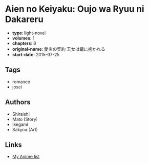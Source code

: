 # Aien no Keiyaku: Oujo wa Ryuu ni Dakareru

-   **type**: light-novel
-   **volumes**: 1
-   **chapters**: 8
-   **original-name**: 愛炎の契約 王女は竜に抱かれる
-   **start-date**: 2015-07-25

## Tags

-   romance
-   josei

## Authors

-   Shiraishi
-   Mato (Story)
-   Ikegami
-   Sakyou (Art)

## Links

-   [My Anime list](https://myanimelist.net/manga/105218/Aien_no_Keiyaku__Oujo_wa_Ryuu_ni_Dakareru)
